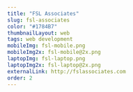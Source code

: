```yaml
---
title: "FSL Associates"
slug: fsl-associates
color: "#1784B7"
thumbnailLayout: web
tags: web development
mobileImg: fsl-mobile.png
mobileImg2x: fsl-mobile@2x.png
laptopImg: fsl-laptop.png
laptopImg2x: fsl-laptop@2x.png
externalLink: http://fslassociates.com
order: 2
---
```

